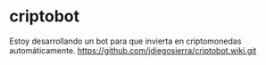 # criptobot

Estoy desarrollando un bot para que invierta en criptomonedas automáticamente.
https://github.com/jdiegosierra/criptobot.wiki.git
